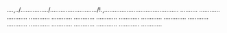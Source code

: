 ....,../................/.........................../!.,........................................... ..........
............
............
............
............
............
............
............
............
.............
............
............
............
............
............
............
............
............


